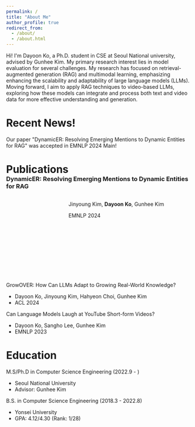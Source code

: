 ```yaml
---
permalink: /
title: "About Me"
author_profile: true
redirect_from: 
  - /about/
  - /about.html
---
```


Hi! I'm Dayoon Ko, a Ph.D. student in CSE at Seoul National university, advised by Gunhee Kim. My primary research interest lies in model evaluation for several challenges.  My research has focused on retrieval-augmented generation (RAG) and multimodal learning, emphasizing enhancing the scalability and adaptability of large language models (LLMs). Moving forward, I aim to apply RAG techniques to video-based LLMs, exploring how these models can integrate and process both text and video data for more effective understanding and generation.

Recent News!
======
Our paper "DynamicER: Resolving Emerging Mentions to Dynamic Entities for RAG" was accepted in EMNLP 2024 Main!

Publications
======
<h3 style="margin-top:-20px">DynamicER: Resolving Emerging Mentions to Dynamic Entities for RAG</h3>
<div class="pub_item" style="display: inline-flex; height:200px; padding-bottom:20px;">
  <div class="pub_img" style="object-fit:cover; height:120px; width:160px;">
    <img src="https://dayoon-ko.github.io/images/dynamicer.png" alt="">
  </div>
  <div class="pub_detail" style="height:60px; margin-left:10px;">
    <p>Jinyoung Kim, <b>Dayoon Ko</b>, Gunhee Kim</p>
    <p>EMNLP 2024</p>
  </div>
</div>

GrowOVER: How Can LLMs Adapt to Growing Real-World Knowledge?
* Dayoon Ko, Jinyoung Kim, Hahyeon Choi, Gunhee Kim
* ACL 2024

Can Language Models Laugh at YouTube Short-form Videos?
* Dayoon Ko, Sangho Lee, Gunhee Kim
* EMNLP 2023

Education
======
M.S/Ph.D in Computer Science Engineering (2022.9 - )
* Seoul National University
* Advisor: Gunhee Kim

B.S. in Computer Science Engineering (2018.3 - 2022.8)
* Yonsei University
* GPA: 4.12/4.30 (Rank: 1/28)
